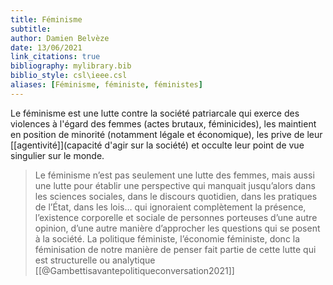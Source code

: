 ```yaml
---
title: Féminisme
subtitle:
author: Damien Belvèze
date: 13/06/2021
link_citations: true
bibliography: mylibrary.bib
biblio_style: csl\ieee.csl
aliases: [Féminisme, féministe, féministes]
---
```


Le féminisme est une lutte contre la société patriarcale qui exerce des violences à l'égard des femmes (actes brutaux, féminicides), les maintient en position de minorité (notamment légale et économique), les prive de leur [[agentivité]](capacité d'agir sur la société) et occulte leur point de vue singulier sur le monde. 

>Le féminisme n’est pas seulement une lutte des femmes, mais aussi une lutte pour établir une perspective qui manquait jusqu’alors dans les sciences sociales, dans le discours quotidien, dans les pratiques de l’État, dans les lois… qui ignoraient complètement la présence, l’existence corporelle et sociale de personnes porteuses d’une autre opinion, d’une autre manière d’approcher les questions qui se posent à la société. La politique féministe, l’économie féministe, donc la féminisation de notre manière de penser fait partie de cette lutte qui est structurelle ou analytique [[@Gambettisavantepolitiqueconversation2021]]


